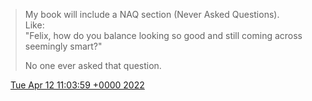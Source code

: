 > My book will include a NAQ section \(Never Asked Questions\)\.   
> Like:  
> "Felix, how do you balance looking so good and still coming across seemingly smart?"  
>   
> No one ever asked that question\.

<img src="../../media/tweet.ico" width="12" /> [Tue Apr 12 11:03:59 +0000 2022](https://twitter.com/DromerDenker/status/1513835315584196609)
